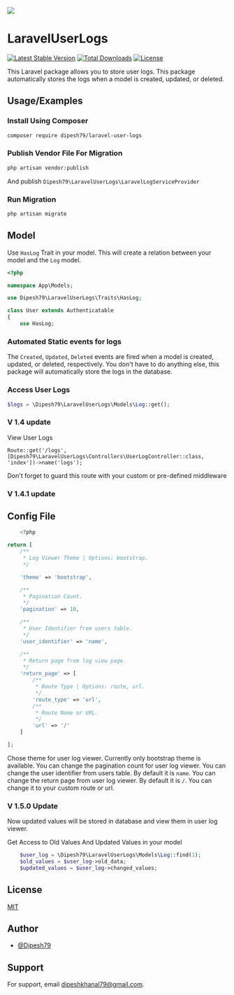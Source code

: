 ![](https://banners.beyondco.de/LaravelUserLogs.png?theme=light&packageManager=composer+require&packageName=dipesh79%2Flaravel-user-logs&pattern=cage&style=style_1&description=Laravel+User+Logs+-+A+Simple+laravel+package+to+keep+the+log+of+users+activity&md=1&showWatermark=1&fontSize=100px&images=https%3A%2F%2Flaravel.com%2Fimg%2Flogomark.min.svg)

# LaravelUserLogs

[![Latest Stable Version](http://poser.pugx.org/dipesh79/laravel-user-logs/v)](https://packagist.org/packages/dipesh79/laravel-user-logs)
[![Total Downloads](http://poser.pugx.org/dipesh79/laravel-user-logs/downloads)](https://packagist.org/packages/dipesh79/laravel-user-logs)
[![License](http://poser.pugx.org/dipesh79/laravel-user-logs/license)](https://packagist.org/packages/dipesh79/laravel-user-logs)

This Laravel package allows you to store user logs.
This package automatically stores the logs when a model is created, updated, or deleted.

## Usage/Examples

### Install Using Composer

```bash
composer require dipesh79/laravel-user-logs
```

### Publish Vendor File For Migration

```bash
php artisan vendor:publish
```

And publish `Dipesh79\LaravelUserLogs\LaravelLogServiceProvider`

### Run Migration

```bash
php artisan migrate
```

## Model

Use ```HasLog``` Trait in your model. This will create a relation between your model and the `Log` model.

```php
<?php

namespace App\Models;

use Dipesh79\LaravelUserLogs\Traits\HasLog;

class User extends Authenticatable
{
    use HasLog;
```

### Automated Static events for logs

The `Created`, `Updated`, `Deleted` events are fired when a model is created, updated, or deleted, respectively.
You don't have to do anything else, this package will automatically store the logs in the database.


### Access User Logs
```php
$logs = \Dipesh79\LaravelUserLogs\Models\Log::get();
```

### V 1.4 update

View User Logs
```
Route::get('/logs', [Dipesh79\LaravelUserLogs\Controllers\UserLogController::class, 'index'])->name('logs');
```
Don't forget to guard this route with your custom or pre-defined middleware

### V 1.4.1 update

## Config File

```php
    <?php

return [
    /**
     * Log Viewer Theme | Options: bootstrap.
     */

    'theme' => 'bootstrap',

    /**
     * Pagination Count.
     */
    'pagination' => 10,

    /**
     * User Identifier from users table.
     */
    'user_identifier' => 'name',

    /**
     * Return page from log view page.
     */
    'return_page' => [
        /**
         * Route Type | Options: route, url.
         */
        'route_type' => 'url',
        /**
         * Route Name or URL.
         */
        'url' => '/'
    ]

];
```

Chose theme for user log viewer. Currently only bootstrap theme is available.
You can change the pagination count for user log viewer.
You can change the user identifier from users table. By default it is `name`.
You can change the return page from user log viewer. By default it is `/`. You can change it to your custom route or
url.

### V 1.5.0  Update
Now updated values will be stored in database and view them in user log viewer.

Get Access to Old Values And Updated Values in your model
```php
    $user_log = \Dipesh79\LaravelUserLogs\Models\Log::find(1);
    $old_values = $user_log->old_data;
    $updated_values = $user_log->changed_values;

```


## License

[MIT](https://choosealicense.com/licenses/mit/)


## Author

- [@Dipesh79](https://www.github.com/Dipesh79)


## Support

For support, email dipeshkhanal79@gmail.com.

